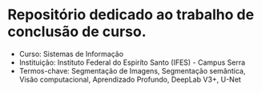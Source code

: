 # Repositório dedicado ao trabalho de conclusão de curso.

- Curso: Sistemas de Informação
- Instituição: Instituto Federal do Espiríto Santo (IFES) - Campus Serra
- Termos-chave: Segmentação de Imagens, Segmentação semântica, Visão computacional, Aprendizado Profundo, DeepLab V3+, U-Net
